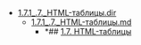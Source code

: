 - <a href = "F:\Node_projects\Node_Way\NBase\_Md\_Index\_HtmlCss\Containers\Intro_to_this\html5book.ru\1.HTML.dir\1.7.1_.7._HTML-таблицы.dir\cat.1.7.1_.7._HTML-таблицы.dir\dir.1.7.1_.7._HTML-таблицы.dir.md">1.7.1_.7._HTML-таблицы.dir</a>
    - <a href = "F:\Node_projects\Node_Way\NBase\_Md\_Index\_HtmlCss\Containers\Intro_to_this\html5book.ru\1.HTML.dir\1.7.1_.7._HTML-таблицы.dir\1.7.1_.7._HTML-таблицы.md">1.7.1_.7._HTML-таблицы.md</a>
        - *## [1.7. HTML-таблицы](https://html5book.ru/html-table/)
